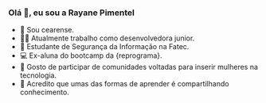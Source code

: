 ### Olá 👋, eu sou a Rayane Pimentel

- :cactus: Sou cearense.
- :woman_technologist: Atualmente trabalho como desenvolvedora junior.
- :space_invader: Estudante de Segurança da Informação na Fatec.
- :computer: Ex-aluna do bootcamp da {reprograma}.
- 👯 Gosto de participar de comunidades voltadas para inserir mulheres na tecnologia.
- :speech_balloon: Acredito que umas das formas de aprender é compartilhando conhecimento.



